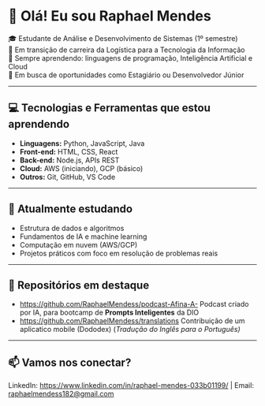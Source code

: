 # 👋 Olá! Eu sou Raphael Mendes

🎓 Estudante de Análise e Desenvolvimento de Sistemas (1º semestre)  
💼 Em transição de carreira da Logística para a Tecnologia da Informação  
🌱 Sempre aprendendo: linguagens de programação, Inteligência Artificial e Cloud  
🚀 Em busca de oportunidades como Estagiário ou Desenvolvedor Júnior

---

## 💻 Tecnologias e Ferramentas que estou aprendendo

- **Linguagens:** Python, JavaScript, Java  
- **Front-end:** HTML, CSS, React  
- **Back-end:** Node.js, APIs REST  
- **Cloud:** AWS (iniciando), GCP (básico)  
- **Outros:** Git, GitHub, VS Code

---

## 📘 Atualmente estudando

- Estrutura de dados e algoritmos
- Fundamentos de IA e machine learning
- Computação em nuvem (AWS/GCP)
- Projetos práticos com foco em resolução de problemas reais

---

## 🚧 Repositórios em destaque

- <a>https://github.com/RaphaelMendess/podcast-Afina-A-</a> Podcast criado por IA, para bootcamp de <strong>Prompts Inteligentes</strong> da DIO
- <a>https://github.com/RaphaelMendess/translations</a> Contribuição de um aplicatico mobile (Dododex) (<i>Tradução do Inglês para o Português)</i>

---

## 📫 Vamos nos conectar?

LinkedIn: https://www.linkedin.com/in/raphael-mendes-033b01199/ | Email: raphaelmendess182@gmail.com  
